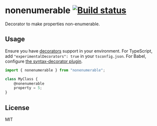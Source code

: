 # nonenumerable [![Build status](https://travis-ci.org/endel/nonenumerable.svg?branch=master)](https://travis-ci.org/endel/nonenumerable)

Decorator to make properties non-enumerable.

## Usage

Ensure you have [decorators](https://github.com/wycats/javascript-decorators)
support in your environment. For TypeScript, add `"experimentalDecorators":
true` in your `tsconfig.json`. For Babel, configure [the syntax-decorator
plugin](https://babeljs.io/docs/plugins/syntax-decorators/).

```ts
import { nonenumerable } from "nonenumerable";

class MyClass {
    @nonenumerable
    property = 5;
}
```

License
---

MIT
